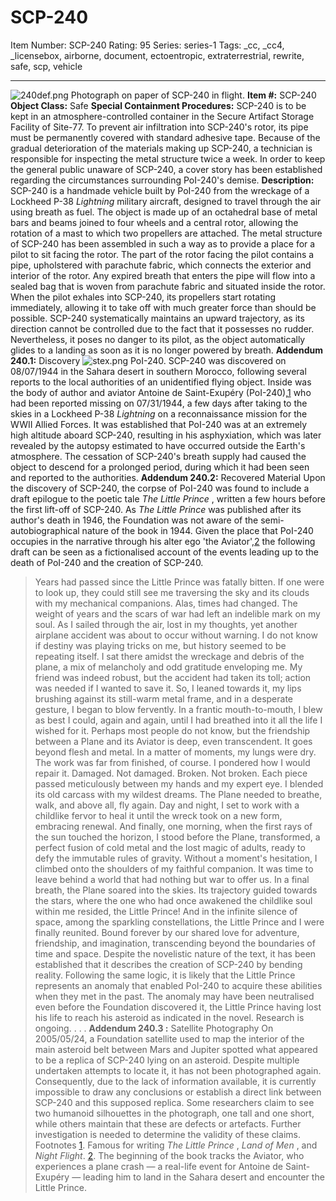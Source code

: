 # SCP-240
Item Number: SCP-240
Rating: 95
Series: series-1
Tags: _cc, _cc4, _licensebox, airborne, document, ectoentropic, extraterrestrial, rewrite, safe, scp, vehicle

---

![240def.png](https://scp-wiki.wdfiles.com/local--files/scp-240/240def.png)
Photograph on paper of SCP-240 in flight.
**Item #:** SCP-240
**Object Class:** Safe
**Special Containment Procedures:** SCP-240 is to be kept in an atmosphere-controlled container in the Secure Artifact Storage Facility of Site-77. To prevent air infiltration into SCP-240's rotor, its pipe must be permanently covered with standard adhesive tape. Because of the gradual deterioration of the materials making up SCP-240, a technician is responsible for inspecting the metal structure twice a week.
In order to keep the general public unaware of SCP-240, a cover story has been established regarding the circumstances surrounding PoI-240's demise.
**Description:** SCP-240 is a handmade vehicle built by PoI-240 from the wreckage of a Lockheed P-38 _Lightning_ military aircraft, designed to travel through the air using breath as fuel. The object is made up of an octahedral base of metal bars and beams joined to four wheels and a central rotor, allowing the rotation of a mast to which two propellers are attached. The metal structure of SCP-240 has been assembled in such a way as to provide a place for a pilot to sit facing the rotor.
The part of the rotor facing the pilot contains a pipe, upholstered with parachute fabric, which connects the exterior and interior of the rotor. Any expired breath that enters the pipe will flow into a sealed bag that is woven from parachute fabric and situated inside the rotor. When the pilot exhales into SCP-240, its propellers start rotating immediately, allowing it to take off with much greater force than should be possible.
SCP-240 systematically maintains an upward trajectory, as its direction cannot be controlled due to the fact that it possesses no rudder. Nevertheless, it poses no danger to its pilot, as the object automatically glides to a landing as soon as it is no longer powered by breath.
**Addendum 240.1:** Discovery
![stex.png](https://scp-wiki.wdfiles.com/local--files/scp-240/stex.png)
PoI-240.
SCP-240 was discovered on 08/07/1944 in the Sahara desert in southern Morocco, following several reports to the local authorities of an unidentified flying object. Inside was the body of author and aviator Antoine de Saint-Exupéry (PoI-240),[1](javascript:;) who had been reported missing on 07/31/1944, a few days after taking to the skies in a Lockheed P-38 _Lightning_ on a reconnaissance mission for the WWII Allied Forces.
It was established that PoI-240 was at an extremely high altitude aboard SCP-240, resulting in his asphyxiation, which was later revealed by the autopsy estimated to have occurred outside the Earth's atmosphere. The cessation of SCP-240's breath supply had caused the object to descend for a prolonged period, during which it had been seen and reported to the authorities.
**Addendum 240.2:** Recovered Material
Upon the discovery of SCP-240, the corpse of PoI-240 was found to include a draft epilogue to the poetic tale _The Little Prince_ , written a few hours before the first lift-off of SCP-240. As _The Little Prince_ was published after its author's death in 1946, the Foundation was not aware of the semi-autobiographical nature of the book in 1944. Given the place that PoI-240 occupies in the narrative through his alter ego 'the Aviator',[2](javascript:;) the following draft can be seen as a fictionalised account of the events leading up to the death of PoI-240 and the creation of SCP-240.
> Years had passed since the Little Prince was fatally bitten. If one were to look up, they could still see me traversing the sky and its clouds with my mechanical companions. Alas, times had changed. The weight of years and the scars of war had left an indelible mark on my soul. As I sailed through the air, lost in my thoughts, yet another airplane accident was about to occur without warning. I do not know if destiny was playing tricks on me, but history seemed to be repeating itself.
> I sat there amidst the wreckage and debris of the plane, a mix of melancholy and odd gratitude enveloping me. My friend was indeed robust, but the accident had taken its toll; action was needed if I wanted to save it. So, I leaned towards it, my lips brushing against its still-warm metal frame, and in a desperate gesture, I began to blow fervently. In a frantic mouth-to-mouth, I blew as best I could, again and again, until I had breathed into it all the life I wished for it. Perhaps most people do not know, but the friendship between a Plane and its Aviator is deep, even transcendent. It goes beyond flesh and metal.
> In a matter of moments, my lungs were dry. The work was far from finished, of course. I pondered how I would repair it. Damaged. Not damaged. Broken. Not broken. Each piece passed meticulously between my hands and my expert eye. I blended its old carcass with my wildest dreams. The Plane needed to breathe, walk, and above all, fly again. Day and night, I set to work with a childlike fervor to heal it until the wreck took on a new form, embracing renewal.
> And finally, one morning, when the first rays of the sun touched the horizon, I stood before the Plane, transformed, a perfect fusion of cold metal and the lost magic of adults, ready to defy the immutable rules of gravity.
> Without a moment's hesitation, I climbed onto the shoulders of my faithful companion. It was time to leave behind a world that had nothing but war to offer us. In a final breath, the Plane soared into the skies. Its trajectory guided towards the stars, where the one who had once awakened the childlike soul within me resided, the Little Prince!
> And in the infinite silence of space, among the sparkling constellations, the Little Prince and I were finally reunited. Bound forever by our shared love for adventure, friendship, and imagination, transcending beyond the boundaries of time and space.
Despite the novelistic nature of the text, it has been established that it describes the creation of SCP-240 by bending reality. Following the same logic, it is likely that the Little Prince represents an anomaly that enabled PoI-240 to acquire these abilities when they met in the past. The anomaly may have been neutralised even before the Foundation discovered it, the Little Prince having lost his life to reach his asteroid as indicated in the novel. Research is ongoing.
.
.
.
**Addendum 240.3 :** Satellite Photography
On 2005/05/24, a Foundation satellite used to map the interior of the main asteroid belt between Mars and Jupiter spotted what appeared to be a replica of SCP-240 lying on an asteroid. Despite multiple undertaken attempts to locate it, it has not been photographed again. Consequently, due to the lack of information available, it is currently impossible to draw any conclusions or establish a direct link between SCP-240 and this supposed replica.
Some researchers claim to see two humanoid silhouettes in the photograph, one tall and one short, while others maintain that these are defects or artefacts. Further investigation is needed to determine the validity of these claims.
Footnotes
[1](javascript:;). Famous for writing _The Little Prince_ , _Land of Men_ , and _Night Flight_.
[2](javascript:;). The beginning of the book tracks the Aviator, who experiences a plane crash — a real-life event for Antoine de Saint-Exupéry — leading him to land in the Sahara desert and encounter the Little Prince.